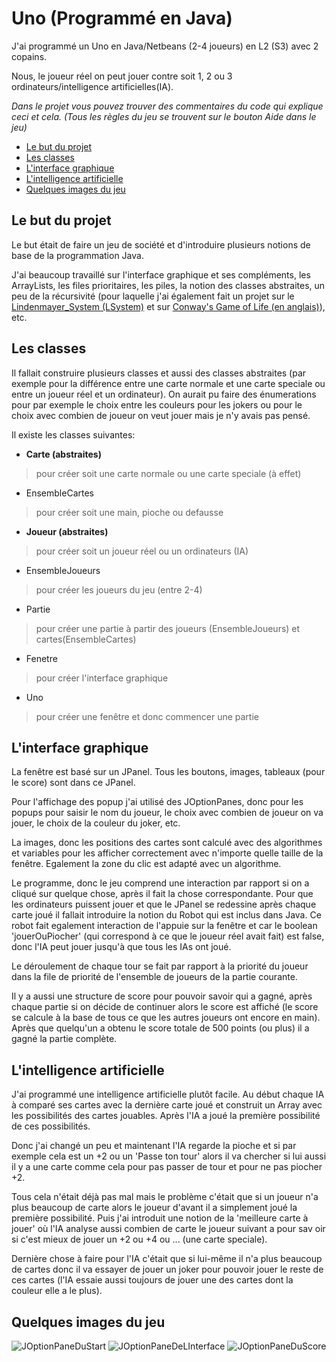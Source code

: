 # Uno (Programmé en Java)
J'ai programmé un Uno en Java/Netbeans (2-4 joueurs) en L2 (S3) avec 2 copains.

Nous, le joueur réel on peut jouer contre soit 1, 2 ou 3 ordinateurs/intelligence artificielles(IA).

*Dans le projet vous pouvez trouver des commentaires du code qui explique ceci et cela.*
*(Tous les règles du jeu se trouvent sur le bouton Aide dans le jeu)*


- [Le but du projet](#le-but-du-projet)
- [Les classes](#les-classes)
- [L'interface graphique](#linterface-graphique)
- [L'intelligence artificielle](#lintelligence-artificielle)
- [Quelques images du jeu](#quelques-images-du-jeu)


## Le but du projet 
Le but était de faire un jeu de société et d'introduire plusieurs notions de base de la programmation Java. 

J'ai beaucoup travaillé sur l'interface graphique et ses compléments, les ArrayLists, les files prioritaires, les piles, la notion des classes abstraites, un peu de la récursivité (pour laquelle j'ai également fait un projet sur le [Lindenmayer_System (LSystem)](https://github.com/JanosFalke/Lindenmayer_System) et sur [Conway's Game of Life (en anglais)](
https://github.com/JanosFalke/Conway-s_Game_of_Life)), etc.

## Les classes
Il fallait construire plusieurs classes et aussi des classes abstraites (par exemple pour la différence entre une carte normale et une carte speciale ou entre un joueur réel et un ordinateur).
On aurait pu faire des énumerations pour par exemple le choix entre les couleurs pour les jokers ou pour le choix avec combien de joueur on veut jouer mais je n'y avais pas pensé.

Il existe les classes suivantes: 
  * **Carte (abstraites)**              
  > pour créer soit une carte normale ou une carte speciale (à effet)
  * EnsembleCartes        
  > pour créer soit une main, pioche ou defausse
  * **Joueur (abstraites)**             
  > pour créer soit un joueur réel ou un ordinateurs (IA) 
  * EnsembleJoueurs       
  > pour créer les joueurs du jeu (entre 2-4)
  * Partie                 
  > pour créer une partie à partir des joueurs (EnsembleJoueurs) et cartes(EnsembleCartes)
  * Fenetre                
  > pour créer l'interface graphique
  * Uno                   
  > pour créer une fenêtre et donc commencer une partie


## L'interface graphique
La fenêtre est basé sur un JPanel. Tous les boutons, images, tableaux (pour le score) sont dans ce JPanel.

Pour l'affichage des popup j'ai utilisé des JOptionPanes, donc pour les popups pour saisir le nom du joueur, le choix avec combien de joueur on va jouer, le choix de la couleur du joker, etc. 

La images, donc les positions des cartes sont calculé avec des algorithmes et variables pour les afficher correctement avec n'importe quelle taille de la fenêtre. Egalement la zone du clic est adapté avec un algorithme. 

Le programme, donc le jeu comprend une interaction par rapport si on a cliqué sur quelque chose, après il fait la chose correspondante. Pour que les ordinateurs puissent jouer et que le JPanel se redessine après chaque carte joué il fallait introduire la notion du Robot qui est inclus dans Java. Ce robot fait egalement interaction de l'appuie sur la fenêtre et car le boolean 'jouerOuPiocher' (qui correspond à ce que le joueur réel avait fait) est false, donc l'IA peut jouer jusqu'à que tous les IAs ont joué. 

Le déroulement de chaque tour se fait par rapport à la priorité du joueur dans la file de priorité de l'ensemble de joueurs de la partie courante. 

Il y a aussi une structure de score pour pouvoir savoir qui a gagné, après chaque partie si on décide de continuer alors le score est affiché (le score se calcule à la base de tous ce que les autres joueurs ont encore en main). Après que quelqu'un a obtenu le score totale de 500 points (ou plus) il a gagné la partie complète. 

## L'intelligence artificielle
J'ai programmé une intelligence artificielle plutôt facile. Au début chaque IA à comparé ses cartes avec la dernière carte joué et construit un Array avec les possibilités des cartes jouables. Après l'IA a joué la première possibilité de ces possibilités.

Donc j'ai changé un peu et maintenant l'IA regarde la pioche et si par exemple cela est un +2 ou un 'Passe ton tour' alors il va chercher si lui aussi il y a une carte comme cela pour pas passer de tour et pour ne pas piocher +2.

Tous cela n'était déjà pas mal mais le problème c'était que si un joueur n'a plus beaucoup de carte alors le joueur d'avant il a simplement joué la première possibilité. Puis j'ai introduit une notion de la 'meilleure carte à jouer' où l'IA analyse aussi combien de carte le joueur suivant a pour sav oir si c'est mieux de jouer un +2 ou +4 ou ... (une carte speciale). 

Dernière chose à faire pour l'IA c'était que si lui-même il n'a plus beaucoup de cartes donc il va essayer de jouer un joker pour pouvoir jouer le reste de ces cartes (l'IA essaie aussi toujours de jouer une des cartes dont la couleur elle a le plus). 


## Quelques images du jeu
![JOptionPaneDuStart](https://image.ibb.co/bNeX3b/start1.png) ![JOptionPaneDeLInterface](https://image.ibb.co/j0P4Gw/uno1.png) 
![JOptionPaneDuScore](https://image.ibb.co/jpj4Gw/uno2.png)
